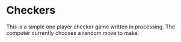 # Checkers
This is a simple one player checker game written in processing. The computer currently chooses a random move to make.
